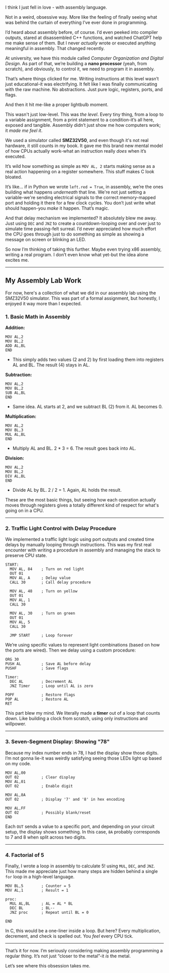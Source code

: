 <!--  
title: "Falling in Love with Assembly"  
author: "Malindu"  
date: "2025-05-08"  
excerpt: "How I got introduced to assembly language, why it blew my mind, and a glimpse into a real program I wrote for our nano-processor lab."  
img: "/img/assembly-love.png"  
pinned: false  
tags: low-level, asm, kuppi, uni
-->

I think I just fell in love - with assembly language.

Not in a weird, obsessive way. More like the feeling of finally seeing what was behind the curtain of everything I’ve ever done in programming.

I’d heard about assembly before, of course. I’d even peeked into compiler outputs, stared at disassembled C++ functions, and watched ChatGPT help me make sense of them. But I never *actually* wrote or executed anything meaningful in assembly. That changed recently.

At university, we have this module called *Computer Organization and Digital Design*. As part of that, we’re building a **nano processor** (yeah, from scratch), and obviously, to control it, we need to program it in assembly.

That’s where things clicked for me. Writing instructions at this level wasn’t just educational-it was electrifying. It felt like I was finally communicating with the raw machine. No abstractions. Just pure logic, registers, ports, and flags.

And then it hit me-like a proper lightbulb moment.

This wasn't just low-level. This was *the level*. Every tiny thing, from a loop to a variable assignment, from a print statement to a condition-it’s all here, exposed and tangible. Assembly didn’t just show me how computers work; it *made me feel it*.

We used a simulator called **SMZ32V50**, and even though it's not real hardware, it still counts in my book. It gave me this brand new mental model of how CPUs actually work-what an instruction really *does* when it’s executed.

It’s wild how something as simple as `MOV AL, 2` starts making sense as a real action happening on a register somewhere. This stuff makes C look bloated.

It’s like... if in Python we wrote `left.red = True`, in assembly, we’re the ones building what happens *underneath* that line. We're not just setting a variable-we're sending electrical signals to the correct memory-mapped port and holding it there for a few clock cycles. You don’t just write what should happen-you *make* it happen. That’s magic.

And that delay mechanism we implemented? It absolutely blew me away. Just using `DEC` and `JNZ` to create a countdown-looping over and over just to simulate time passing-felt surreal. I’d never appreciated how much effort the CPU goes through just to do something as simple as showing a message on screen or blinking an LED.

So now I’m thinking of taking this further. Maybe even trying x86 assembly, writing a real program. I don’t even know what yet-but the idea alone excites me.

---

## My Assembly Lab Work

For now, here's a collection of what we did in our assembly lab using the SMZ32V50 simulator. This was part of a formal assignment, but honestly, I enjoyed it way more than I expected.

### 1. Basic Math in Assembly

**Addition:**

```assembly
MOV AL,2
MOV BL,2
ADD AL,BL
END
```

* This simply adds two values (2 and 2) by first loading them into registers AL and BL. The result (4) stays in AL.

**Subtraction:**

```assembly
MOV AL,2
MOV BL,2
SUB AL,BL
END
```

* Same idea. AL starts at 2, and we subtract BL (2) from it. AL becomes 0.

**Multiplication:**

```assembly
MOV AL,2
MOV BL,3
MUL AL,BL
END
```

* Multiply AL and BL. 2 \* 3 = 6. The result goes back into AL.

**Division:**

```assembly
MOV AL,2
MOV BL,2
DIV AL,BL
END
```

* Divide AL by BL. 2 / 2 = 1. Again, AL holds the result.

These are the most basic things, but seeing how each operation actually moves through registers gives a totally different kind of respect for what's going on in a CPU.

---

### 2. Traffic Light Control with Delay Procedure

We implemented a traffic light logic using port outputs and created time delays by manually looping through instructions. This was my first real encounter with writing a procedure in assembly and managing the stack to preserve CPU state.

```assembly
START:
  MOV AL, 84    ; Turn on red light
  OUT 01
  MOV AL, A     ; Delay value
  CALL 30       ; Call delay procedure

  MOV AL, 48    ; Turn on yellow
  OUT 01
  MOV AL, 1
  CALL 30

  MOV AL, 30    ; Turn on green
  OUT 01
  MOV AL, 5
  CALL 30
  
  JMP START     ; Loop forever
```

We’re using specific values to represent light combinations (based on how the ports are wired). Then we delay using a custom procedure:

```assembly
ORG 30
PUSH AL         ; Save AL before delay
PUSHF           ; Save flags

Timer:
  DEC AL        ; Decrement AL
  JNZ Timer     ; Loop until AL is zero

POPF            ; Restore flags
POP AL          ; Restore AL
RET
```

This part blew my mind. We literally made a **timer** out of a loop that counts down. Like building a clock from scratch, using only instructions and willpower.

---

### 3. Seven-Segment Display: Showing "78"

Because my index number ends in 78, I had the display show those digits. I’m not gonna lie-it was weirdly satisfying seeing those LEDs light up based on my code.

```assembly
MOV AL,00
OUT 02          ; Clear display
MOV AL,01
OUT 02          ; Enable digit

MOV AL,8A
OUT 02          ; Display '7' and '8' in hex encoding

MOV AL,FF
OUT 02          ; Possibly blank/reset
END
```

Each `OUT` sends a value to a specific port, and depending on your circuit setup, the display shows something. In this case, `8A` probably corresponds to 7 and 8 when split across two digits.

---

### 4. Factorial of 5

Finally, I wrote a loop in assembly to calculate 5! using `MUL`, `DEC`, and `JNZ`. This made me appreciate just how many steps are hidden behind a single `for` loop in a high-level language.

```assembly
MOV BL,5        ; Counter = 5
MOV AL,1        ; Result = 1

proc:
  MUL AL,BL     ; AL = AL * BL
  DEC BL        ; BL--
  JNZ proc      ; Repeat until BL = 0

END
```

In C, this would be a one-liner inside a loop. But here? Every multiplication, decrement, and check is spelled out. You *feel* every CPU tick.

---

That’s it for now. I’m seriously considering making assembly programming a regular thing. It’s not just “closer to the metal”-it *is* the metal.

Let’s see where this obsession takes me.
